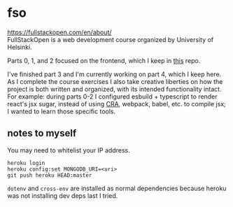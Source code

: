 # fso

<https://fullstackopen.com/en/about/>  
FullStackOpen is a web development course organized by University of Helsinki.

Parts 0, 1, and 2 focused on the frontend, which I keep in [this](https://github.com/dj-mc/esb-r) repo.

I've finished part 3 and I'm currently working on part 4, which I keep here.
As I complete the course exercises I also take creative liberties on how the
project is both written and organized, with its intended functionality intact.
For example: during parts 0-2 I configured esbuild + typescript to render
react's jsx sugar, instead of using [CRA](https://create-react-app.dev/),
webpack, babel, etc. to compile jsx; I wanted to learn those specific tools.

## notes to myself

You may need to whitelist your IP address.

`heroku login`  
`heroku config:set MONGODB_URI=<uri>`  
`git push heroku HEAD:master`

`dotenv` and `cross-env` are installed as normal dependencies because heroku was
not installing dev deps last I tried.
